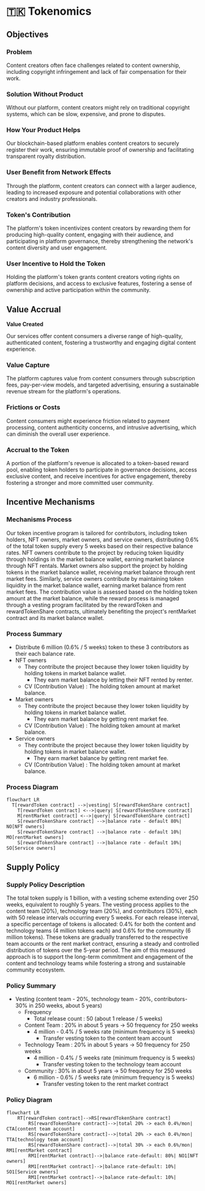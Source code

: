 # 🇹🇰 Tokenomics

## Objectives

### **Problem**

Content creators often face challenges related to content ownership, including copyright infringement and lack of fair compensation for their work.

### **Solution Without Product**

Without our platform, content creators might rely on traditional copyright systems, which can be slow, expensive, and prone to disputes.

### **How Your Product Helps**

Our blockchain-based platform enables content creators to securely register their work, ensuring immutable proof of ownership and facilitating transparent royalty distribution.

### **User Benefit from Network Effects**

Through the platform, content creators can connect with a larger audience, leading to increased exposure and potential collaborations with other creators and industry professionals.

### **Token's Contribution**

The platform's token incentivizes content creators by rewarding them for producing high-quality content, engaging with their audience, and participating in platform governance, thereby strengthening the network's content diversity and user engagement.

### **User Incentive to Hold the Token**

Holding the platform's token grants content creators voting rights on platform decisions, and access to exclusive features, fostering a sense of ownership and active participation within the community.

## Value Accrual

**Value Created**

Our services offer content consumers a diverse range of high-quality, authenticated content, fostering a trustworthy and engaging digital content experience.

### **Value Capture**

The platform captures value from content consumers through subscription fees, pay-per-view models, and targeted advertising, ensuring a sustainable revenue stream for the platform's operations.

### **Frictions or Costs**

Content consumers might experience friction related to payment processing, content authenticity concerns, and intrusive advertising, which can diminish the overall user experience.

### **Accrual to the Token**

A portion of the platform's revenue is allocated to a token-based reward pool, enabling token holders to participate in governance decisions, access exclusive content, and receive incentives for active engagement, thereby fostering a stronger and more committed user community.

## Incentive Mechanisms

### Mechanisms Process

Our token incentive program is tailored for contributors, including token holders, NFT owners, market owners, and service owners, distributing 0.6% of the total token supply every 5 weeks based on their respective balance rates. NFT owners contribute to the project by reducing token liquidity through holdings in the market balance wallet, earning market balance through NFT rentals. Market owners also support the project by holding tokens in the market balance wallet, receiving market balance through rent market fees. Similarly, service owners contribute by maintaining token liquidity in the market balance wallet, earning market balance from rent market fees. The contribution value is assessed based on the holding token amount at the market balance, while the reward process is managed through a vesting program facilitated by the rewardToken and rewardTokenShare contracts, ultimately benefiting the project's rentMarket contract and its market balance wallet.

### Process Summary

* Distribute 6 million (0.6% / 5 weeks) token to these 3 contributors as their each balance rate.
* NFT owners
  * They contribute the project because they lower token liquidity by holding tokens in market balance wallet.
    * They earn market balance by letting their NFT rented by renter.
  * CV (Contribution Value) : The holding token amount at market balance.
* Market owners
  * They contribute the project because they lower token liquidity by holding tokens in market balance wallet.
    * They earn market balance by getting rent market fee.
  * CV (Contribution Value) : The holding token amount at market balance.
* Service owners
  * They contribute the project because they lower token liquidity by holding tokens in market balance wallet.
    * They earn market balance by getting rent market fee.
  * CV (Contribution Value) : The holding token amount at market balance.

### Process Diagram

```mermaid
flowchart LR
  T[rewardToken contract] -->|vesting| S[rewardTokenShare contract]
	T[rewardToken contract] <-->|query| S[rewardTokenShare contract]
	M[rentMarket contract] <-->|query| S[rewardTokenShare contract]
	S[rewardTokenShare contract] -->|balance rate - default 80%| NO[NFT owners]
	S[rewardTokenShare contract] -->|balance rate - default 10%| MO[rentMarket owners]
	S[rewardTokenShare contract] -->|balance rate - default 10%| SO[Service owners]
```

## Supply Policy

### Supply Policy Description

The total token supply is 1 billion, with a vesting scheme extending over 250 weeks, equivalent to roughly 5 years. The vesting process applies to the content team (20%), technology team (20%), and contributors (30%), each with 50 release intervals occurring every 5 weeks. For each release interval, a specific percentage of tokens is allocated: 0.4% for both the content and technology teams (4 million tokens each) and 0.6% for the community (6 million tokens). These tokens are gradually transferred to the respective team accounts or the rent market contract, ensuring a steady and controlled distribution of tokens over the 5-year period. The aim of this measured approach is to support the long-term commitment and engagement of the content and technology teams while fostering a strong and sustainable community ecosystem.

### Policy Summary

* Vesting (content team - 20%, technology team - 20%, contributors-30% in 250 weeks, about 5 years)
  * Frequency
    * Total release count : 50 (about 1 release / 5 weeks)
  * Content Team : 20% in about 5 years → 50 frequency for 250 weeks
    * 4 million - 0.4% / 5 weeks rate (minimum frequency is 5 weeks)
      * Transfer vesting token to the content team account
  * Technology Team : 20% in about 5 years → 50 frequency for 250 weeks
    * 4 million - 0.4% / 5 weeks rate (minimum frequency is 5 weeks)
      * Transfer vesting token to the technology team account
  * Community : 30% in about 5 years → 50 frequency for 250 weeks
    * 6 million - 0.6% / 5 weeks rate (minimum frequency is 5 weeks)
      * Transfer vesting token to the rent market contract

### Policy Diagram

```mermaid
flowchart LR
    RT[rewardToken contract]-->RS[rewardTokenShare contract]
		RS[rewardTokenShare contract]-->|total 20% -> each 0.4%/mon| CTA[content team account]
		RS[rewardTokenShare contract]-->|total 20% -> each 0.4%/mon| TTA[technology team account]
		RS[rewardTokenShare contract]-->|total 30% -> each 0.6%/mon| RM1[rentMarket contract]
		RM1[rentMarket contract]-->|balance rate-default: 80%| NO1[NFT owners]
		RM1[rentMarket contract]-->|balance rate-default: 10%| SO1[Service owners]
		RM1[rentMarket contract]-->|balance rate-default: 10%| MO1[rentMarket owners]

```
